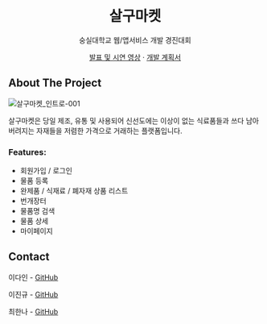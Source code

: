 <!-- PROJECT LOGO -->
<br />
<div align="center">

  <h1 align="center">살구마켓</h1>

  <p align="center">
  <p>숭실대학교 웹/앱서비스 개발 경진대회</p>
   <a href="https://youtu.be/44DPa7CcCNE">발표 및 시연 영상</a>
    ·
   <a href="https://www.miricanvas.com/v/1r22ls">개발 계획서</a>
  </p>
</div>



<!-- ABOUT THE PROJECT -->
## About The Project

![살구마켓_인트로-001](https://user-images.githubusercontent.com/65268003/144228031-7b4294ee-0876-4f8d-9e2d-185d0207d7b3.png)

살구마켓은 당일 제조, 유통 및 사용되어 신선도에는 이상이 없는 식료품들과 쓰다 남아 버려지는 자재들을 저렴한 가격으로 거래하는 플랫폼입니다.

### Features:
* 회원가입 / 로그인
* 물품 등록
* 완제품 / 식재료 / 폐자재 상품 리스트
* 번개장터
* 물품명 검색
* 물품 상세
* 마이페이지



<!-- CONTACT -->
## Contact

<p>이다인 - <a href="https://github.com/dain-lee">GitHub</a>
<p>이진규 - <a href="https://github.com/LJeen">GitHub</a>
<p>최한나 - <a href="https://github.com/hannachoi24">GitHub</a>
